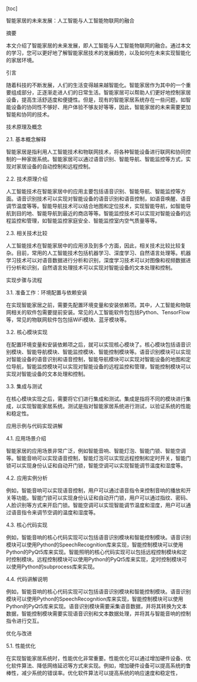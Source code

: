 
[toc]                    
                
                
智能家居的未来发展：人工智能与人工智能物联网的融合

摘要

本文介绍了智能家居的未来发展，即人工智能与人工智能物联网的融合。通过本文的学习，您可以更好地了解智能家居技术的发展趋势，以及如何在未来实现智能化的家居环境。

引言

随着科技的不断发展，人们的生活变得越来越智能化。智能家居作为其中的一个重要组成部分，正逐渐走进人们的日常生活。智能家居可以帮助人们更好地控制家居设备，提高生活舒适度和便捷性。但是，现有的智能家居系统存在一些问题，如智能设备的协同性不够好、用户体验不够友好等等，因此，智能家居的未来需要更加智能和协同的技术。

技术原理及概念

2.1. 基本概念解释

智能家居是指利用人工智能技术和物联网技术，将各种智能设备进行联网和协同控制的一种家居系统。智能家居可以通过语音识别、智能导航、智能监控等方式，实现对家居设备的自动控制和远程控制。

2.2. 技术原理介绍

人工智能技术在智能家居中的应用主要包括语音识别、智能导航、智能监控等方面。语音识别技术可以实现对智能设备的语音识别和语音控制，如语音唤醒、语音调节温度等等。智能导航技术可以结合地图和定位技术，实现智能导航，如智能导航到目的地、智能导航到最近的商店等等。智能监控技术可以实现对智能设备的远程监控和管理，如智能监控家庭安全、智能监控室内空气质量等等。

2.3. 相关技术比较

人工智能技术在智能家居中的应用涉及到多个方面，因此，相关技术比较比较复杂。目前，常用的人工智能技术包括机器学习、深度学习、自然语言处理等。机器学习技术可以对语音数据进行分析和识别，深度学习技术可以对图像和视频数据进行分析和识别，自然语言处理技术可以实现对智能设备的文本处理和控制。

实现步骤与流程

3.1. 准备工作：环境配置与依赖安装

在实现智能家居之前，需要先配置环境变量和安装依赖项。其中，人工智能和物联网相关的软件包需要提前安装。常见的人工智能软件包包括Python、TensorFlow等，常见的物联网软件包包括WiFi模块、蓝牙模块等。

3.2. 核心模块实现

在配置环境变量和安装依赖项之后，就可以实现核心模块了。核心模块包括语音识别模块、智能导航模块、智能监控模块、智能控制模块等。语音识别模块可以实现对智能设备的语音识别和语音控制，智能导航模块可以实现对智能设备的地图和定位导航，智能监控模块可以实现对智能设备的远程监控和管理，智能控制模块可以实现对智能设备的文本处理和控制。

3.3. 集成与测试

在核心模块实现之后，需要将它们进行集成和测试。集成是指将不同的模块进行集成，以实现智能家居系统。测试是指对智能家居系统进行测试，以验证系统的性能和稳定性。

应用示例与代码实现讲解

4.1. 应用场景介绍

智能家居的应用场景非常广泛，例如智能音响、智能灯泡、智能门锁、智能空调等。智能音响可以实现语音控制，智能灯泡可以实现远程控制和定时开关，智能门锁可以实现身份认证和自动开门锁，智能空调可以实现智能调节温度和湿度等。

4.2. 应用实例分析

例如，智能音响可以实现语音控制，用户可以通过语音指令来控制音响的播放和开关等功能。智能门锁可以实现身份认证和自动开门锁，用户可以通过指纹、密码、人脸识别等方式来开启门锁。智能空调可以实现智能调节温度和湿度，用户可以通过语音指令来调节空调的温度和湿度等。

4.3. 核心代码实现

例如，智能音响的核心代码实现可以包括语音识别模块和智能控制模块。语音识别模块可以使用Python的SpeechRecognition库来实现，智能控制模块可以使用Python的PyQt5库来实现。智能照明的核心代码实现可以包括远程控制模块和定时控制模块。远程控制模块可以使用Python的PyQt5库来实现，定时控制模块可以使用Python的subprocess库来实现。

4.4. 代码讲解说明

例如，智能音响的核心代码实现可以包括语音识别模块和智能控制模块。语音识别模块可以使用Python的SpeechRecognition库来实现，智能控制模块可以使用Python的PyQt5库来实现。语音识别模块需要采集语音数据，并将其转换为文本数据，智能控制模块需要实现语音识别和文本数据处理，并将其与智能音响的控制指令进行交互。

优化与改进

5.1. 性能优化

在实现智能家居系统时，性能优化非常重要。性能优化可以通过增加硬件设备、优化软件算法、降低网络延迟等方式来实现。例如，增加硬件设备可以提高系统的鲁棒性，减少系统的错误率。优化软件算法可以提高系统的响应速度和稳定性，

